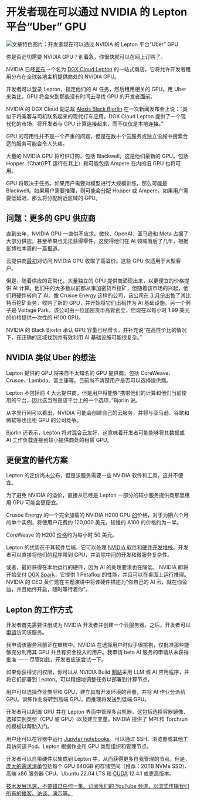 # 开发者现在可以通过 NVIDIA 的 Lepton 平台“Uber” GPU

![文章特色图片：开发者现在可以通过 NVIDIA 的 Lepton 平台“Uber” GPU](https://cdn.thenewstack.io/media/2025/04/b4c49fb4-nvidia12-1024x576.jpg)

你是否迫切需要 NVIDIA GPU？别着急，你很快就可以在网上订购了。

NVIDIA 已经[宣布](https://nvidianews.nvidia.com/news/nvidia-announces-dgx-cloud-lepton-to-connect-developers-to-nvidias-global-compute-ecosystem)一个名为 [DGX Cloud Lepton](https://www.nvidia.com/en-gb/data-center/dgx-cloud-lepton/) 的一站式商店，它将允许开发者租用分布在全球各地主机提供商处的 NVIDIA GPU。

开发者可以登录 Lepton，指定他们的 AI 任务，然后租用相关的 GPU。用 Uber 来类比，GPU 将会来到那些没有时间去寻找 GPU 的开发者面前。

NVIDIA 的 DGX Cloud 副总裁 [Alexis Black Bjorlin](https://www.linkedin.com/in/alexisbjorlin/) 在一次新闻发布会上说：“类似于将乘客与司机联系起来的现代打车应用，DGX Cloud Lepton 提供了一个现代化的市场，将开发者与 GPU 计算连接起来，而不仅仅是本地连接。”

GPU 的可用性并不是一个严重的问题，但是在数十个云服务或独立设施中搜索合适的服务可能会令人头疼。

大量的 NVIDIA GPU 将可供订购，包括 Blackwell，这是他们最新的 GPU。包括 Hopper（ChatGPT 运行在其上）和可能包括 Ampere 在内的旧 GPU 也将可用。

GPU 将取决于任务。如果用户需要对模型进行大规模训练，那么可能是 Blackwell。如果用户需要推理，则可能会分配 Hopper 或 Ampere。如果用户需要低延迟，那么将分配附近区域的 GPU。

## 问题：更多的 GPU 供应商

直到去年，NVIDIA GPU 一直供不应求。微软、OpenAI、亚马逊和 Meta 占据了大部分供应。甚至苹果也无法获得零件，这使得他们在 AI 领域落后了几年，根据彭博社本周的一篇[报道](https://www.bloomberg.com/news/features/2025-05-18/how-apple-intelligence-and-siri-ai-went-so-wrong)。

云提供商[最初](https://www.hpcwire.com/2023/10/16/annual-gpu-upgrades-nvidias-plan-for-faster-chips/)对访问 NVIDIA GPU 收取了高溢价。这些 GPU 仅适用于大型客户。

但是，随着供应的正常化，大量独立的 GPU 提供商涌现出来，以更便宜的价格提供 AI 计算。他们中的大多数以前都从事加密货币挖矿，但随着该市场的兴起，他们将硬件转向了 AI。像 Crusoe Energy 这样的公司，该公司[在 3 月份](https://www.cnbc.com/2025/03/25/crusoe-energy-sells-bitcoin-mining-unit-to-nydig-to-focus-on-ai.html)出售了其比特币挖矿业务，收购了新的 GPU，并开始将它们出租作为 AI 基础设施。另一个例子是 Voltage Park，该公司由一位加密货币高管创立，但现在以每小时 1.99 美元的价格提供一次性的 H100 GPU。

NVIDIA 的 Black Bjorlin 承认 GPU 容量已经增长，并补充说“在高性价比的情况下，在正确的区域找到并有效利用 AI 基础设施可能很复杂。”

## NVIDIA 类似 Uber 的想法

Lepton 提供的 GPU 将来自不太知名的 GPU 提供商，包括 CoreWeave、Crusoe、Lambda、富士康等。目前尚不清楚用户是否可以选择提供商。

Lepton 不包括前 4 大云提供商，但是用户将能够“携带他们的计算和他们当前使用的平台，因此这当然是该平台上的一个选项，”Bjorlin 说。

从字里行间可以看出，NVIDIA 可能会创建自己的云服务，并将与亚马逊、谷歌和微软等也出租 GPU 的公司竞争。

Bjorlin 还表示，Lepton 将对混合云友好，这意味着开发者可能能够将其数据或 AI 工作负载连接到较小提供商处的租赁 GPU。

## 更便宜的替代方案

Lepton 的定价尚未公布，但是该服务需要一些 NVIDIA 软件和工具，这并不便宜。

为了避免 NVIDIA 的溢价，直接从已经是 Lepton 一部分的较小服务提供商那里租用 GPU 可能会更便宜。

Crusoe Energy 的一个完全加载的 NVIDIA H200 GPU [的](https://crusoe.ai/cloud/pricing/)价格，对于为期六个月的单个实例，将使用户花费约 120,000 美元。较慢的 A100 的价格约为一半。

CoreWeave 的 H200 [价格](https://www.coreweave.com/pricing)约为每小时 50 美元。

Lepton 的优势在于其软件后端，它可以处理 [NVIDIA 软件](https://thenewstack.io/nvidia-wants-to-rewrite-the-software-development-stack/)和[硬件开发堆栈](https://thenewstack.io/nvidias-hardware-roadmap-and-its-impact-on-developers/)。开发者可以直接将他们的程序带到 GPU，并消除中间的开发和微服务复杂性。

或者，最好获得在本地运行的硬件，因为 AI 的处理要求也在降低。
NVIDIA 即将开始交付 [DGX Spark](https://thenewstack.io/after-deepseek-nvidia-puts-its-focus-on-inference-at-gtc/)，它提供 1 Petaflop 的性能，并且可以在桌面上运行推理。NVIDIA 的 CEO 黄仁勋在主题演讲中将该硬件描述为“你自己的 AI 云，就在你旁边，并且始终开启，随时等待着你”。

## Lepton 的工作方式

开发者首先需要注册成为 NVIDIA 开发者并创建一个云服务器。之后，开发者可以[申请](https://developer.nvidia.com/dgx-cloud/get-lepton)访问该服务。

我申请该服务目前正在审核中。NVIDIA 在选择用户时似乎很挑剔，仅批准那些能够充分利用其 GPU 并且有资金投入的用户。我申请 beta AI 服务的申请从未获得批准 —— 尽管如此，开发者应该尝试一下。

如果你获得访问权限，你可以从 NVIDIA Build [网站](https://build.nvidia.com/)采用 LLM 或 AI 应用程序，并将它们部署到 Lepton。可以精细地调整任务以部署到计算节点。

用户可以选择作业类型和 GPU，建立具有开发环境的容器，并将 AI 作业分派给 GPU。训练作业将转到高端 GPU，而推理将发送到低端 GPU。

开发者可以配置 GPU 并在 Lepton 界面中管理多台机器。这包括选择容器镜像、选择实例类型（CPU 或 GPU）以及建立变量。NVIDIA 提供了 MPI 和 Torchrun 的模板以帮助入门。

用户还可以在容器中运行 [Jupyter notebooks](https://thenewstack.io/introduction-to-jupyter-notebooks-for-developers/)。可以通过 SSH、浏览器或其他工具访问该 Pod。Lepton 根据作业和 GPU 类型组织和管理节点。

开发者可以自带硬件以集成到 Lepton 中，从而获得更多自我管理的节点。但是，[庞大的需求清单](https://docs.nvidia.com/dgx-cloud/lepton/guides/nodes/bring-your-own-compute/requirements/)包括每个 GPU 640GB 的存储空间（推荐：20TB NVMe SSD）、高端 x86 服务器 CPU、Ubuntu 22.04 LTS 和 [CUDA](https://thenewstack.io/nvidia-making-radical-changes-to-cuda-after-nearly-20-years/) 12.4.1 或更高版本。

[技术发展迅速，不要错过任何一集。订阅我们的 YouTube 频道，以流式传输我们所有的播客、访谈、演示等。](https://youtube.com/thenewstack?sub_confirmation=1)